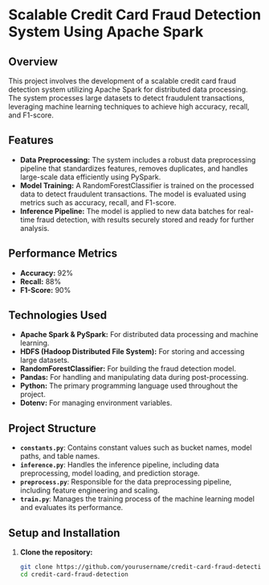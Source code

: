 # Scalable Credit Card Fraud Detection System Using Apache Spark

## Overview

This project involves the development of a scalable credit card fraud detection system utilizing Apache Spark for distributed data processing. The system processes large datasets to detect fraudulent transactions, leveraging machine learning techniques to achieve high accuracy, recall, and F1-score.

## Features

- **Data Preprocessing:** The system includes a robust data preprocessing pipeline that standardizes features, removes duplicates, and handles large-scale data efficiently using PySpark.
- **Model Training:** A RandomForestClassifier is trained on the processed data to detect fraudulent transactions. The model is evaluated using metrics such as accuracy, recall, and F1-score.
- **Inference Pipeline:** The model is applied to new data batches for real-time fraud detection, with results securely stored and ready for further analysis.

## Performance Metrics

- **Accuracy:** 92%
- **Recall:** 88%
- **F1-Score:** 90%

## Technologies Used

- **Apache Spark & PySpark:** For distributed data processing and machine learning.
- **HDFS (Hadoop Distributed File System):** For storing and accessing large datasets.
- **RandomForestClassifier:** For building the fraud detection model.
- **Pandas:** For handling and manipulating data during post-processing.
- **Python:** The primary programming language used throughout the project.
- **Dotenv:** For managing environment variables.

## Project Structure

- **`constants.py`**: Contains constant values such as bucket names, model paths, and table names.
- **`inference.py`**: Handles the inference pipeline, including data preprocessing, model loading, and prediction storage.
- **`preprocess.py`**: Responsible for the data preprocessing pipeline, including feature engineering and scaling.
- **`train.py`**: Manages the training process of the machine learning model and evaluates its performance.

## Setup and Installation

1. **Clone the repository:**
   ```bash
   git clone https://github.com/yourusername/credit-card-fraud-detection.git
   cd credit-card-fraud-detection
